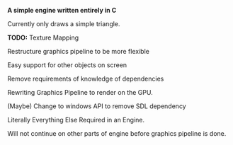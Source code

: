 **A simple engine written entirely in C**

Currently only draws a simple triangle. 

**TODO:**
Texture Mapping

Restructure graphics pipeline to be more flexible

Easy support for other objects on screen

Remove requirements of knowledge of dependencies

Rewriting Graphics Pipeline to render on the GPU.

(Maybe) Change to windows API to remove SDL dependency

Literally Everything Else Required in an Engine.

Will not continue on other parts of engine before graphics pipeline is done.
